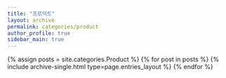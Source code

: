 ```yaml
---
title: "프로덕트"
layout: archive
permalink: categories/product
author_profile: true
sidebar_main: true
---
```



{% assign posts = site.categories.Product %}
{% for post in posts %} {% include archive-single.html type=page.entries_layout %} {% endfor %}
